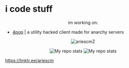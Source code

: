 # i code stuff

<p align="center">
  im working on:<br>
  <ul>
    <li><a href="https://github.com/ariescmZ/4pop">4pop</a> | a utility hacked client made for anarchy servers</li>
  </ul>
</p>

<p align="center">
   <img src="https://komarev.com/ghpvc/?username=ariescmZ" alt="ariescmZ"/>
</p>

<p align="center">
<img alt="My repo stats" src="https://github-readme-stats.vercel.app/api?username=ariescmZ&show_icons=true&theme=radical">
  <img alt="My repo stats" src="https://github-readme-stats.vercel.app/api/top-langs/?username=ariescmZ&langs_count=8" />
</p>

https://linktr.ee/ariescm
